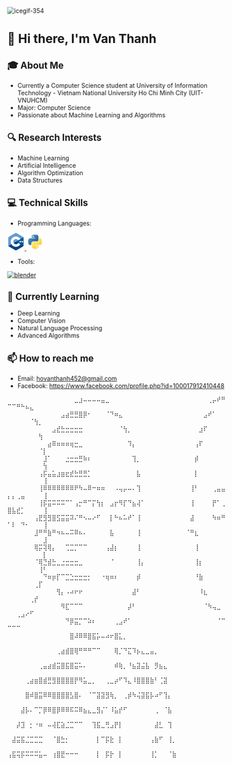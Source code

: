 
![icegif-354](https://github.com/user-attachments/assets/fea84927-849f-4e7d-a9d8-86733e28f887)



# 👋 Hi there, I'm Van Thanh


## 🎓 About Me
- Currently a Computer Science student at University of Information Technology - Vietnam National University Ho Chi Minh City (UIT-VNUHCM)
- Major: Computer Science
- Passionate about Machine Learning and Algorithms

## 🔍 Research Interests
- Machine Learning
- Artificial Intelligence
- Algorithm Optimization
- Data Structures

## 💻 Technical Skills

- Programming Languages:
<p align="left"> <a href="https://www.blender.org/" target="_blank" rel="noreferrer">  </a> <a href="https://www.w3schools.com/cpp/" target="_blank" rel="noreferrer"> <img src="https://raw.githubusercontent.com/devicons/devicon/master/icons/cplusplus/cplusplus-original.svg" alt="cplusplus" width="40" height="40"/> </a> <a href="https://www.w3schools.com/css/" target="_blank" rel="noreferrer">  <a href="https://www.python.org" target="_blank" rel="noreferrer"> <img src="https://raw.githubusercontent.com/devicons/devicon/master/icons/python/python-original.svg" alt="python" width="40" height="40"/> </a> </p>
  
- Tools:
  
<p align="left"> <a href="https://www.blender.org/" target="_blank" rel="noreferrer"> <img src="https://download.blender.org/branding/community/blender_community_badge_white.svg" alt="blender" width="40" height="40"/> </a> </p>

## 🌱 Currently Learning
- Deep Learning
- Computer Vision
- Natural Language Processing
- Advanced Algorithms

## 📫 How to reach me
- Email: hovanthanh452@gmail.com
- Facebook: https://www.facebook.com/profile.php?id=100017912410448


⠀⠀⠀⠀⠀⠀⠀⠀⠀⠀⠀⠀⠀⠀⠀⣀⣰⠤⠤⠤⠤⣤⣀⠀⠀⠀⠀⠀⠀⠀⠀⠀⠀⠀⠀⠀⠀⠀⠀⠀⠀⠀⠀⠀⠀⢀⡤⠞⠛⠉⠉⠛⠓⠦⣄⠀⠀⠀
⠀⠀⠀⠀⠀⠀⠀⠀⠀⠀⠀⠀⣠⣴⣛⣛⣿⡿⠂⠀⠀⠀⠈⠙⠶⣄⠀⠀⠀⠀⠀⠀⠀⠀⠀⠀⠀⠀⠀⠀⠀⠀⠀⠀⣠⠞⠁⠀⠀⠀⠀⠀⠀⠀⠈⢳⡀⠀
⠀⠀⠀⠀⠀⠀⠀⠀⠀⠀⣠⣞⣓⣒⣒⣒⣒⠀⠀⠀⠀⠀⠀⠀⠀⠈⢳⡀⠀⠀⠀⠀⠀⠀⠀⠀⠀⠀⠀⠀⠀⠀⠀⣰⠏⠀⠀⠀⠀⠀⠀⠀⠀⠀⠀⠀⢳⠀
⠀⠀⠀⠀⠀⠀⠀⠀⠀⣴⠿⠶⠶⠶⢶⣒⣀⠀⠀⠀⠀⠀⠀⠀⠀⠀⠀⠹⡄⠀⠀⠀⠀⠀⠀⠀⠀⠀⠀⠀⠀⠀⢠⠏⠀⠀⠀⠀⠀⠀⠀⠀⠀⠀⠀⠀⠈⡇
⠀⠀⠀⠀⠀⠀⠀⠀⣸⠁⠀⠀⠀⣐⣒⣒⣛⠷⠆⠀⠀⠀⠀⠀⠀⠀⠀⠀⢹⡀⠀⠀⠀⠀⠀⠀⠀⠀⠀⠀⠀⠀⡾⠀⠀⠀⠀⠀⠀⠀⠀⠀⠀⠀⠀⠀⠀⢳
⠀⠀⠀⠀⠀⠀⠀⢠⡯⣤⣥⣰⣶⣖⣞⣓⣛⣛⡁⠀⠀⠀⠀⠀⠀⠀⠀⠀⠀⣧⠀⠀⠀⠀⠀⠀⠀⠀⠀⠀⠀⠀⡇⠀⠀⠀⠀⠀⠀⠀⠀⠀⠀⠀⠀⠀⠀⢸
⠀⠀⠀⠀⠀⠀⠀⢸⠿⠿⠿⠿⠿⠿⠿⠟⠳⠤⠿⠒⠶⠶⠀⠀⠠⢤⡤⠤⠄⢹⠀⠀⠀⠀⠀⠀⠀⠀⠀⠀⠀⢸⠃⠀⠀⠀⢀⣤⣤⡄⡄⢀⣤⠀⠀⠀⠀⢸
⠀⠀⠀⠀⠀⠀⠀⢸⡯⣭⠭⠭⠭⠉⠁⢠⡒⠛⠉⡍⢳⡆⠀⣠⡖⠻⡏⠙⣦⢼⠁⠀⠀⠀⠀⠀⠀⠀⠀⠀⠀⢸⠀⠀⠀⠀⡟⠁⢀⣿⣧⣞⡁⠀⠀⠀⠀⢸
⠀⠀⠀⠀⠀⠀⢠⣟⣻⣻⣿⣫⣭⣭⠽⠌⠛⠢⠤⠔⠋⠀⠀⡇⠓⠦⠥⠞⠁⢸⠀⠀⠀⠀⠀⠀⠀⠀⠀⠀⠀⣼⠀⠀⠀⠀⠳⠶⠛⠁⠇⠀⠙⠂⠀⠀⠀⢸
⠀⠀⠀⠀⠀⠀⣸⠛⠛⣷⠛⠲⠦⠤⠭⠿⠦⠄⠀⠀⠀⠀⠀⣧⠀⠀⠀⠀⠀⢸⠀⠀⠀⠀⠀⠀⠀⠀⠀⠀⠈⠛⣆⠀⠀⠀⠀⠀⠀⠀⠀⠀⠀⠀⠀⠀⠀⣸
⠀⠀⠀⠀⠀⠀⢿⡭⢽⢿⡄⠀⠀⢉⣉⡉⠉⠉⠀⠀⠀⠀⢠⣼⡆⠀⠀⠀⠀⢸⠀⠀⠀⠀⠀⠀⠀⠀⠀⠀⠀⠀⢸⠀⠀⠀⠀⠀⠀⠀⠀⠀⠀⠀⠀⠀⠀⡇
⠀⠀⠀⠀⠀⠀⠈⢿⣙⣾⣓⣀⣐⣒⣒⣒⣀⠀⠀⠀⠀⠀⠀⠈⠀⠀⠀⠀⠀⢸⡄⠀⠀⠀⠀⠀⠀⠀⠀⠀⠀⠀⢸⡆⠀⠀⠀⠀⠀⠀⠀⠀⠀⠀⠀⠀⢸⠃
⠀⠀⠀⠀⠀⠀⠀⠀⠙⠶⡶⡏⠉⣉⣑⣒⣒⣒⡂⠀⠀⠐⢶⠶⠆⠀⠀⠀⠀⡾⠀⠀⠀⠀⠀⠀⠀⠀⠀⠀⠀⠀⠘⣷⠀⠀⠀⠀⠀⠀⠀⠀⠀⠀⠀⢀⡏⠀
⠀⠀⠀⠀⠀⠀⠀⠀⠀⠀⠀⢻⡄⠠⠴⠖⠖⠀⠀⠀⠀⠀⠀⠀⠀⠀⠀⠀⣼⠃⠀⠀⠀⠀⠀⠀⠀⠀⠀⠀⠀⠀⠀⠸⣆⠀⠀⠀⠀⠀⠀⠀⠀⠀⢀⡞⠀⠀
⠀⠀⠀⠀⠀⠀⠀⠀⠀⠀⠀⠀⠻⣏⠉⠉⠉⠀⠀⠀⠀⠀⠀⠀⠀⠀⠀⡼⠃⠀⠀⠀⠀⠀⠀⠀⠀⠀⠀⠀⠀⠀⠀⠀⠈⠳⢤⣀⠀⠀⠀⢀⣠⠔⠋⠀⠀⠀
⠀⠀⠀⠀⠀⠀⠀⠀⠀⠀⠀⠀⠀⠙⡿⣭⡉⠉⠵⠆⠀⠀⠀⠀⢀⣠⠞⠁⠀⠀⠀⠀⠀⠀⠀⠀⠀⠀⠀⠀⠀⠀⠀⠀⠀⠀⠀⠈⠉⠉⠉⠉⠀⠀⠀⠀⠀⠀
⠀⠀⠀⠀⠀⠀⠀⠀⠀⠀⠀⠀⠀⠀⣿⠼⠿⠿⣿⣯⡥⠤⠴⠖⣿⣅⡀⠀⠀⠀⠀⠀⠀⠀⠀⠀⠀⠀⠀⠀⠀⠀⠀⠀⠀⠀⠀⠀⠀⠀⠀⠀⠀⠀⠀⠀⠀⠀
⠀⠀⠀⠀⠀⠀⠀⠀⠀⠀⠀⢀⣴⣾⣿⢿⠛⠛⠛⠉⠉⠀⠀⠀⢿⡈⠙⣍⠹⡦⣄⣀⣤⡀⠀⠀⠀⠀⠀⠀⠀⠀⠀⠀⠀⠀⠀⠀⠀⠀⠀⠀⠀⠀⠀⠀⠀⠀
⠀⠀⠀⠀⠀⠀⠀⢀⣤⣴⣾⣭⣿⣯⣿⣭⠥⠄⠀⠀⠀⠀⠀⠀⠾⢷⡀⠘⣦⣽⣬⣧⠀⡻⣦⣄⠀⠀⠀⠀⠀⠀⠀⠀⠀⠀⠀⠀⠀⠀⠀⠀⠀⠀⠀⠀⠀⠀
⠀⠀⠀⠀⢀⣴⣶⣿⣾⣛⣻⣿⣿⣿⣿⡟⠻⣥⣀⡀⠀⠀⢀⣀⡴⠋⠹⣄⠸⣿⣿⣿⣷⠃⢈⣽⠀⠀⠀⠀⠀⠀⠀⠀⠀⠀⠀⠀⠀⠀⠀⠀⠀⠀⠀⠀⠀⠀
⠀⠀⠀⠀⣿⠾⣿⣭⠿⠿⣿⣿⣿⣿⣣⣿⠄⠀⠈⠉⣽⣽⣻⢷⡀⠀⢀⡾⠳⢬⣽⣯⡧⠴⠋⢹⡄⠀⠀⠀⠀⠀⠀⠀⠀⠀⠀⠀⠀⠀⠀⠀⠀⠀⠀⠀⠀⠀
⠀⠀⠀⣼⡧⠄⠉⡉⡿⠿⣿⡿⠿⠿⠯⠭⠿⣦⣄⣀⣻⡌⠁⠸⣥⡞⠋⠀⠀⠀⠀⠀⠀⢀⠀⠈⣧⠀⠀⠀⠀⠀⠀⠀⠀⠀⠀⠀⠀⠀⠀⠀⠀⠀⠀⠀⠀⠀
⠀⠀⡼⣹⠀⡂⠐⠶⠀⠤⢼⣏⣵⣈⣉⠉⠉⠀⠀⢹⣯⣀⢛⣠⡟⡇⠀⠀⠀⠀⠀⠀⠀⣼⣃⠀⢹⠀⠀⠀⠀⠀⠀⠀⠀⠀⠀⠀⠀⠀⠀⠀⠀⠀⠀⠀⠀⠀
⠀⣼⣭⣯⣈⣉⣉⣉⠀⠀⠈⣿⣓⡂⠀⠀⠀⠀⠀⠀⡇⠉⡯⣗⠀⡇⠀⠀⠀⠀⠀⠀⢠⣷⠋⠀⢸⡀⠀⠀⠀⠀⠀⠀⠀⠀⠀⠀⠀⠀⠀⠀⠀⠀⠀⠀⠀⠀
⢠⣯⢭⡯⠭⠭⠭⣥⠤⠀⢰⣿⣟⠒⠒⠒⠀⠀⠀⠀⡇⠀⡯⡗⠀⡇⠀⠀⠀⠀⠀⠀⢸⡁⠀⠀⠈⣷⠀⠀⠀⠀⠀⠀⠀⠀⠀⠀⠀⠀⠀⠀⠀⠀⠀⠀⠀⠀

⠀⠀⠀⠀⠀⠀⠀⠀⠀⠀⠀⠀⠀⠀⠀⠀⠀⠀⠀⠀⠀⠀⠀⠀⠀⠀⠀⠀⠀⠀
⠀⠀⠀⠀⠀⠀⠀⠀⠀⠀⠀⠀⠀⠀⠀⠀⠀⠀⠀⠀⠀⠀⠀⠀⠀⠀⠀⠀⠀⠀
